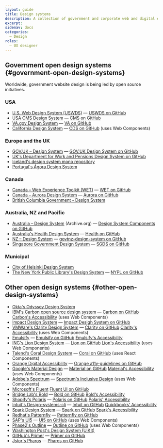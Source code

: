 ```yaml
---
layout: guide
title: Design systems
description: A collection of government and corporate web and digital design systems from the United States and around the world.
excerpt: 
sidenav: docs
categories:
  — Design
roles:
  — UX designer
---
```


## Government open design systems {#government-open-design-systems}

Worldwide, government website design is being led by open source initiatives. 

### USA
*   [U.S. Web Design System (USWDS)](https://designsystem.digital.gov/) — [USWDS on GitHub](https://github.com/uswds/uswds)
*   [USA CMS Design System](https://design.cms.gov/) — [CMS on GitHub](https://github.com/cmsgov/design-system)
*   [VA.gov Design System](https://design.va.gov) — [VA on GitHub](https://github.com/department-of-veterans-affairs/vets-design-system-documentation)
*   [California Design System](https://designsystem.webstandards.ca.gov/) — [CDS on GitHub](https://github.com/cagov/design-system) (uses Web Components)

### Europe and the UK
*   [GOV.UK – Design System](https://design-system.service.gov.uk/) — [GOV.UK Design System on GitHub](https://github.com/alphagov/govuk-design-system)
*   [UK's Department for Work and Pensions Design System on GitHub](https://github.com/dwp/design-system)
*   [Iceland's design system mono repository](https://github.com/island-is/island.is)
*   [Portugal's Ágora Design System](https://zeroheight.com/1be481dc2/p/2861fa-boas-vindas)

### Canada
*   [Canada – Web Experience Toolkit (WET)](https://wet-boew.github.io/wet-boew/index.html) — [WET on GitHub](https://github.com/wet-boew/wet-boew)
*   [Canada – Aurora Design System](https://design.gccollab.ca/) — [Aurora on GitHub](https://design.gccollab.ca/)
*   [British Columbia Government - Design System](https://github.com/bcgov/design-system)

### Australia, NZ and Pacific
*   [Australia – Design System](https://web.archive.org/web/20210907155703/https://designsystem.gov.au/) (Archive.org) — [Design System Components on GitHub](https://github.com/govau/design-system-components/)
*   [Australia's Health Design System](https://designsystem.health.gov.au/) — [Health on GitHub](https://github.com/healthgovau/health-design-system)
*   [NZ – Design System](https://design-system-alpha.digital.govt.nz/) — [govtnz-design-system on GitHub](https://github.com/GOVTNZ/govtnz-design-system)
*   [Singapore Government Design System](https://www.designsystem.tech.gov.sg) — [SGDS on GitHub](https://github.com/govtechsg/sgds)

### Municipal
*   [City of Helsinki Design System](https://github.com/City-of-Helsinki/helsinki-design-system)
*   [The New York Public Library's Design System](https://nypl.github.io/nypl-design-system/reservoir/v1/?path=/story/welcome--page) — [NYPL on GitHub](https://github.com/NYPL/nypl-design-system)


## Other open design systems {#other-open-design-systems}

*   [Okta's Odyssey Design System](https://github.com/okta/odyssey)
*   [IBM's Carbon open source design system](https://www.carbondesignsystem.com/) — [Carbon on GitHub](https://github.com/carbon-design-system/carbon) [Carbon's Accessibility](https://www.carbondesignsystem.com/guidelines/accessibility/overview/) (uses Web Components)
*   [Impact Design System](https://demos.creative-tim.com/impact-design-system/index.html) — [Impact Desigh System on GitHub](https://github.com/creativetimofficial/impact-design-system)
*   [VMWare's Clarity Design System](https://clarity.design/) — [Clarity on GitHub](https://github.com/vmware/clarity) [Clarity's Accessibility](https://clarity.design/get-started/support/) (uses Web Components)
*   [Emulsify](https://www.emulsify.info/) — [Emulsify on GitHub](https://github.com/emulsify-ds) [Emulsify's Accessibility](https://docs.emulsify.info/usage/accessibility-testing)
*   [ING's Lion Design System](https://lion-web-components.netlify.app/?path=/story/*) — [Lion on GitHub](https://github.com/ing-bank/lion) [Lion's Accessibility](https://lion-web.netlify.app/blog/ing-open-sources-lion/#accessibility) (uses Web Components)
*   [Talend's Coral Design System](https://design.talend.com/) — [Coral on GitHub](https://github.com/Talend/ui/) (uses React Components)
*   [Orange Digital Accessibility](https://a11y-guidelines.orange.com/en/) — [Orange a11y-guidelines on GitHub](https://github.com/Orange-OpenSource/a11y-guidelines)
*   [Google's Material Design](https://material.io/) — [Material on GitHub](https://github.com/material-components) [Material's Accessibility](https://material.io/design/usability/accessibility.html) (uses Web Components)
*   [Adobe's Spectrum](https://spectrum.adobe.com/) — [Spectrum's Inclusive Design](https://spectrum.adobe.com/page/inclusive-design/) (uses Web Components)
*   [Microsoft's Fluent](https://www.microsoft.com/design/fluent/) [Fluent UI on GitHub](https://github.com/microsoft/fluentui)
*   [Bridge Lab's Bold](https://bold.bridge.ufsc.br/en/) — [Bold on GitHub](https://github.com/laboratoriobridge/bold) [Bold's Accessibility](https://bold.bridge.ufsc.br/en/design-guidelines/accessibility/)
*   [Shopify's Polaris](https://polaris.shopify.com/) — [Polaris on GitHub](https://github.com/topics/shopify-polaris) [Polaris' Accessibility](https://polaris.shopify.com/foundations/accessibility)
*   [Intuit's Design-systems-cli](https://intuit.github.io/design-systems-cli/) — [Intuit on GitHub](https://github.com/intuit/design-systems-cli) [Quickbooks' Accessibility](https://designsystem.quickbooks.com/bolt/accessibility/)
*   [Spark Design System](https://sparkdesignsystem.com/) — [Spark on GitHub](https://github.com/sparkdesignsystem/spark-design-system) [Spark's Accessibility](https://sparkdesignsystem.com/principles/accessibility-guidelines/#accessibility-guidelines)
*   [Redhat's Patternfly](https://www.patternfly.org/) — [Patternfly on GitHub](https://github.com/patternfly/patternfly)
*   [SAP's UI5](https://sap.github.io/ui5-webcomponents/) — [UI5 on GitHub](https://github.com/SAP/ui5-webcomponents) (uses Web Components)
*   [Phase2's Outline](https://outline.phase2tech.com/) — [Outline on GitHub](https://github.com/phase2/outline) (uses Web Components)
*   [Washington Post's Design System (UiKit)](https://build.washingtonpost.com)
*   [GitHub's Primer](https://primer.style/) — [Primer on GitHub](https://github.com/primer)
*   [Jstor's Pharos](https://pharos.jstor.org/) — [Pharos on GitHub](https://github.com/ithaka/pharos)
